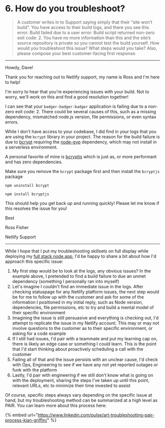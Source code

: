 # 6. How do you troubleshoot?

> A customer writes in to Support saying simply that their “site won’t build”. You have access to their build logs, and there you see this error: Build failed due to a user error: Build script returned non-zero exit code: 2. You have no more information than this and the site’s source repository is private so you cannot test the build yourself. How would you troubleshoot this issue? What steps would you take? Also, please compose your best customer-facing first response.

***



Howdy, Dave!

Thank you for reaching out to Netlify support, my name is Ross and I'm here to help!

I'm sorry to hear that you're experiencing issues with your build. Not to worry, we'll work on this and find a good resolution together!

I can see that your `badger-badger-badger` application is failing due to a non-zero exit code: 2.  There could be several causes of this, such as a missing dependency, mismatched node.js version, file permissions, or even syntax errors.

While I don't have access to your codebase, I did find in your logs that you are using the `bcrypt` library in your project. The reason for the build failure is due to [bcrypt](https://www.npmjs.com/package/bcrypt) requiring the [node-gyp](https://github.com/nodejs/node-gyp) dependency, which may not install in a serverless environment.

A personal favorite of mine is [bcryptjs](https://www.npmjs.com/package/bcryptjs) which is just as, or more performant and has zero dependencies.&#x20;

Make sure you remove the `bcrypt` package first and then install the `bcryptjs` package

```undefined
npm uninstall bcrypt

npm install bcryptjs
```

This should help you get back up and running quickly! Please let me know if this resolves the issue for you!

Best

Ross Fisher

Netlify Support

***

While I hope that I put my troubleshooting skillsets on full display while deploying my [full stack node app](../baby-steps-initial-deployment/), I'd be happy to share a bit about how I'd approach this specific issue:

1. My first step would be to look at the logs, any obvious issues? In the example above, I pretended to find a build failure to due an unmet dependency (something I personally ran into myself)
2. Let's imagine I couldn't find an immediate issue in the logs. After checking statuspage for any Netlify platform issues, the next step would be for me to follow up with the customer and ask for some of the information I positioned in my initial reply, such as Node version, dependencies, file permissions, etc to try and build a mental model of their specific environment
3. Imagining the issue is still persuasive and everything is checking out, I'd attempt to replicate the issue in my Netlify account. This may or may not involve questions to the customer as to their specific environment, or asking for a code example
4. If I still had issues, I'd pair with a teammate and put my learning cap on, there is likely an edge case or something I could learn. This is the point that I'd start thinking about proactively scheduling a call with the customer
5. Failing all of that and the issue persists with an unclear cause, I'd check with Ops, Engineering to see if we have any not yet reported outages or funk with the platform
6. Lastly, I'd pair with engineering if we still don't know what is going on with the deployment, sharing the steps I've taken up until this point, relevant URLs, etc to minimize their time invested to assist

Of course, specific steps always vary depending on the specific issue at hand, but my troubleshooting method can be summarized at a high level as PAIR. You can learn more about this process here:

{% embed url="https://www.linkedin.com/pulse/art-troubleshooting-pair-process-kian-griffin/" %}
